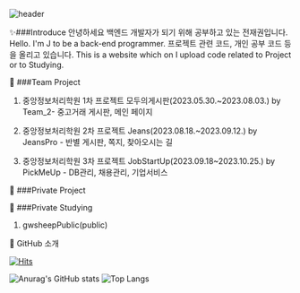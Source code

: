 ![header](https://capsule-render.vercel.app/api?type=waving&color=auto&height=200&section=header&text=전재권%20Github&fontSize=70&fontColor=#000000)

✨###Introduce
안녕하세요 백엔드 개발자가 되기 위해 공부하고 있는 전재권입니다. Hello. I'm J to be a back-end programmer.
프로젝트 관련 코드, 개인 공부 코드 등을 올리고 있습니다. This is a website which on I upload code related to Project or to Studying.




   
🌱 ###Team Project

1. 중앙정보처리학원 1차 프로젝트 모두의게시판(2023.05.30.~2023.08.03.) by Team_2- 중고거래 게시판, 메인 페이지
   
2. 중앙정보처리학원 2차 프로젝트 Jeans(2023.08.18.~2023.09.12.) by JeansPro - 반별 게시판, 쪽지, 찾아오시는 길
   
3. 중앙정보처리학원 3차 프로젝트 JobStartUp(2023.09.18~2023.10.25.) by PickMeUp - DB관리, 채용관리, 기업서비스



🌱 ###Private Project



🌱 ###Private Studying
1. gwsheepPublic(public)



🔭 GitHub 소개

[![Hits](https://hits.seeyoufarm.com/api/count/incr/badge.svg?url=https%3A%2F%2Fgithub.com%2Fgwsheep%2Fhit-counter&count_bg=%233945C4&title_bg=%23555555&icon=&icon_color=%23E7E7E7&title=hits&edge_flat=false)](https://hits.seeyoufarm.com)

![Anurag's GitHub stats](https://github-readme-stats.vercel.app/api?username=gwsheep&show_icons=true&theme=vue) 
![Top Langs](https://github-readme-stats.vercel.app/api/top-langs/?username=gwsheep&layout=compact&theme=vue)
 
<!--
**gwsheep/gwsheep** is a ✨ _special_ ✨ repository because its `README.md` (this file) appears on your GitHub profile.
** https://docs.github.com/en 참고사이트

Here are some ideas to get you started:

- 🔭 I’m currently working on ...
- 🌱 I’m currently learning ...
- 👯 I’m looking to collaborate on ...
- 🤔 I’m looking for help with ...
- 💬 Ask me about ...
- 📫 How to reach me: ...
- 😄 Pronouns: ...
- ⚡ Fun fact: ...
-->
